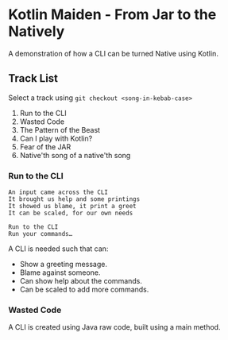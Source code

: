 # Kotlin Maiden - From Jar to the Natively

A demonstration of how a CLI can be turned Native using Kotlin.

## Track List

Select a track using `git checkout <song-in-kebab-case>`

1. Run to the CLI
2. Wasted Code
3. The Pattern of the Beast
4. Can I play with Kotlin?
5. Fear of the JAR
6. Native'th song of a native'th song

### Run to the CLI

```
An input came across the CLI
It brought us help and some printings
It showed us blame, it print a greet
It can be scaled, for our own needs

Run to the CLI
Run your commands…
```

A CLI is needed such that can:

* Show a greeting message.
* Blame against someone.
* Can show help about the commands.
* Can be scaled to add more commands.

### Wasted Code

A CLI is created using Java raw code, built using a main
method.
